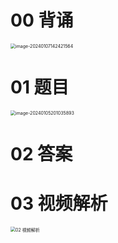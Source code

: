 # 00 背诵

<img src="https://cvp.oss-cn-shanghai.aliyuncs.com/picgo/202401071424629.png" alt="image-20240107142421564" style="zoom:50%;" />



# 01 题目

<img src="https://cvp.oss-cn-shanghai.aliyuncs.com/picgo/202401052010088.png" alt="image-20240105201035893" style="zoom:50%;" />



# 02 答案







# 03 视频解析

<img src="https://cvp.oss-cn-shanghai.aliyuncs.com/picgo/202401071440474.png" alt="02 视频解析" style="zoom: 50%;" />





